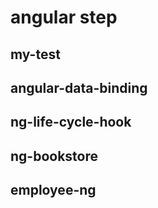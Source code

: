 # angular step
## my-test
## angular-data-binding
## ng-life-cycle-hook
## ng-bookstore
## employee-ng